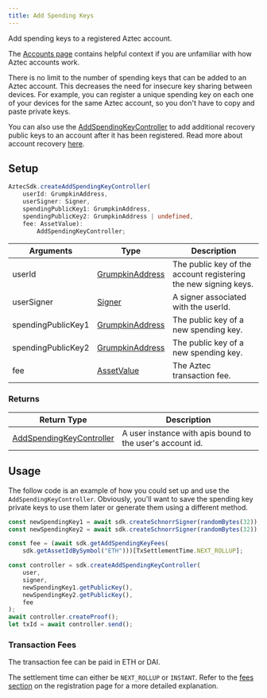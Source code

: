 ```yaml
---
title: Add Spending Keys
---
```


Add spending keys to a registered Aztec account.

The [Accounts page](../../how-aztec-works/accounts) contains helpful context if you are unfamiliar with how Aztec accounts work.

There is no limit to the number of spending keys that can be added to an Aztec account. This decreases the need for insecure key sharing between devices. For example, you can register a unique spending key on each one of your devices for the same Aztec account, so you don't have to copy and paste private keys.

You can also use the [AddSpendingKeyController](../types/sdk/AddSpendingKeyController) to add additional recovery public keys to an account after it has been registered. Read more about account recovery [here](account-recovery).

## Setup

```ts
AztecSdk.createAddSpendingKeyController(
    userId: GrumpkinAddress, 
    userSigner: Signer, 
    spendingPublicKey1: GrumpkinAddress, 
    spendingPublicKey2: GrumpkinAddress | undefined, 
    fee: AssetValue): 
        AddSpendingKeyController;
```

| Arguments | Type | Description |
| --------- | ---- | ----------- |
| userId | [GrumpkinAddress](../types/barretenberg/GrumpkinAddress) | The public key of the account registering the new signing keys. |
| userSigner | [Signer](../types/sdk/Signer) | A signer associated with the userId. |
| spendingPublicKey1 | [GrumpkinAddress](../types/barretenberg/GrumpkinAddress) | The public key of a new spending key. |
| spendingPublicKey2 | [GrumpkinAddress](../types/barretenberg/GrumpkinAddress) | The public key of a new spending key. |
| fee | [AssetValue](../types/barretenberg/AssetValue) | The Aztec transaction fee. |

### Returns

| Return Type | Description |
| --- | --- |
| [AddSpendingKeyController](../types/sdk/AddSpendingKeyController) | A user instance with apis bound to the user's account id. |

## Usage

The follow code is an example of how you could set up and use the `AddSpendingKeyController`. Obviously, you'll want to save the spending key private keys to use them later or generate them using a different method.

```ts
const newSpendingKey1 = await sdk.createSchnorrSigner(randomBytes(32));
const newSpendingKey2 = await sdk.createSchnorrSigner(randomBytes(32));

const fee = (await sdk.getAddSpendingKeyFees(
    sdk.getAssetIdBySymbol("ETH")))[TxSettlementTime.NEXT_ROLLUP];

const controller = sdk.createAddSpendingKeyController(
    user,
    signer,
    newSpendingKey1.getPublicKey(),
    newSpendingKey2.getPublicKey(),
    fee
);
await controller.createProof();
let txId = await controller.send();
```

### Transaction Fees

The transaction fee can be paid in ETH or DAI.

The settlement time can either be `NEXT_ROLLUP` or `INSTANT`. Refer to the [fees section](./register#calculating-fees) on the registration page for a more detailed explanation.
